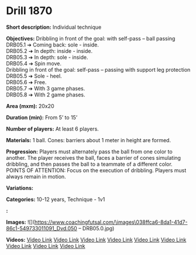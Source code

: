 # Drill 1870

**Short description:**
Individual technique

**Objectives:**
Dribbling in front of the goal: with self-pass – ball passing  
DRB05.1 ➔ Coming back: sole - inside.  
DRB05.2 ➔ In depth: inside - inside.  
DRB05.3 ➔ In depth: sole - inside.  
DRB05.4 ➔ Spin move.  
Dribbling in front of the goal: self-pass – passing with support leg protection  
DRB05.5 ➔ Sole - heel.  
DRB05.6 ➔ Free.  
DRB05.7 ➔ With 3 game phases.  
DRB05.8 ➔ With 2 game phases.

**Area (mxm):**
20x20

**Duration (min):**
From 5’ to 15’

**Number of players:**
At least 6 players.

**Materials:**
1 ball. Cones: barriers about 1 meter in height are formed.

**Progression:**
Players must alternately pass the ball from one color to another. The player receives the ball, faces a barrier of cones simulating dribbling, and then passes the ball to a teammate of a different color. POINTS OF ATTENTION: Focus on the execution of dribbling. Players must always remain in motion.

**Variations:**


**Categories:**
10-12 years, Technique - 1v1

**:**


**Images:**
![](https://www.coachingfutsal.com/\images\038ffca6-8da1-41d7-86c1-549733011091_Dvd.050 – DRB05.0.jpg)

**Videos:**
[Video Link](https://www.youtube.com/embed/_Q3A-Iv6pic)
[Video Link](https://www.youtube.com/embed/mBU7UkMuIBE)
[Video Link](https://www.youtube.com/embed/SCiDSUG88qU)
[Video Link](https://www.youtube.com/embed/eStPzV5Pbfo)
[Video Link](https://www.youtube.com/embed/ccrQruin4vk)
[Video Link](https://www.youtube.com/embed/9KlOYZS13Kc)
[Video Link](https://www.youtube.com/embed/2V85m24CpRY)
[Video Link](https://www.youtube.com/embed/pk6CYUmNjhY)
[Video Link](https://www.youtube.com/embed/kAvxO-iBupA)

